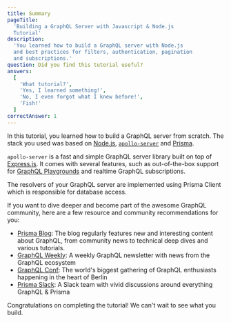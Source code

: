 ```yaml
---
title: Summary
pageTitle:
  'Building a GraphQL Server with Javascript & Node.js
  Tutorial'
description:
  'You learned how to build a GraphQL server with Node.js
  and best practices for filters, authentication, pagination
  and subscriptions.'
question: Did you find this tutorial useful?
answers:
  [
    'What tutorial?',
    'Yes, I learned something!',
    'No, I even forgot what I knew before!',
    'Fish!'
  ]
correctAnswer: 1
---
```


In this tutorial, you learned how to build a GraphQL server
from scratch. The stack you used was based on
[Node.js](https://nodejs.org/en/),
[`apollo-server`](https://github.com/apollographql/apollo-server/tree/main/packages/apollo-server)
and [Prisma](https://www.prisma.io/).

`apollo-server` is a fast and simple GraphQL server library
built on top of [Express.js](https://expressjs.com/). It
comes with several features, such as out-of-the-box support
for
[GraphQL Playgrounds](https://github.com/prisma/graphql-playground)
and realtime GraphQL subscriptions.

The resolvers of your GraphQL server are implemented using
Prisma Client which is responsible for database access.

If you want to dive deeper and become part of the awesome
GraphQL community, here are a few resource and community
recommendations for you:

- [Prisma Blog](https://prisma.io/blog): The blog regularly
  features new and interesting content about GraphQL, from
  community news to technical deep dives and various
  tutorials.
- [GraphQL Weekly](https://graphqlweekly.com): A weekly
  GraphQL newsletter with news from the GraphQL ecosystem
- [GraphQL Conf](https://www.graphqlconf.org): The world's
  biggest gathering of GraphQL enthusiasts happening in the
  heart of Berlin
- [Prisma Slack](https://slack.prisma.io): A Slack team with
  vivid discussions around everything GraphQL & Prisma

Congratulations on completing the tutorial! We can't wait to
see what you build.

